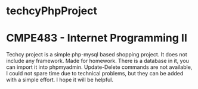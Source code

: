 # techcyPhpProject
# CMPE483 - Internet Programming II
Techcy project is a simple php-mysql based shopping project. It does not include any framework. Made for homework.
There is a database in it, you can import it into phpmyadmin. 
Update-Delete commands are not available, I could not spare time due to technical problems, but they can be added with a simple effort.
I hope it will be helpful.
